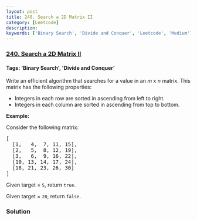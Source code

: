 ```yaml
---
layout: post
title: 240. Search a 2D Matrix II
category: [Leetcode]
description: 
keywords: ['Binary Search', 'Divide and Conquer', 'Leetcode', 'Medium']
---
```

### [240. Search a 2D Matrix II](https://leetcode.com/problems/search-a-2d-matrix-ii)

#### Tags: 'Binary Search', 'Divide and Conquer'

<div class="content__u3I1 question-content__JfgR"><div><p>Write an efficient algorithm that searches for a value in an <i>m</i> x <i>n</i> matrix. This matrix has the following properties:</p>
<ul>
<li>Integers in each row are sorted in ascending from left to right.</li>
<li>Integers in each column are sorted in ascending from top to bottom.</li>
</ul>
<p><strong>Example:</strong></p>
<p>Consider the following matrix:</p>
<pre>[
  [1,   4,  7, 11, 15],
  [2,   5,  8, 12, 19],
  [3,   6,  9, 16, 22],
  [10, 13, 14, 17, 24],
  [18, 21, 23, 26, 30]
]
</pre>
<p>Given target = <code>5</code>, return <code>true</code>.</p>
<p>Given target = <code>20</code>, return <code>false</code>.</p>
</div></div>

### Solution
